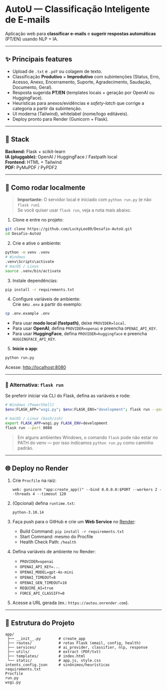 # AutoU — Classificação Inteligente de E-mails

Aplicação web para **classificar e-mails** e **sugerir respostas automáticas** (PT/EN) usando NLP + IA.

---

## ✨ Principais features

- Upload de `.txt` e `.pdf` ou colagem de texto.
- Classificação **Produtivo** × **Improdutivo** com subintenções (Status, Erro, Acesso, Anexo, Encerramento, Suporte, Agradecimento, Saudação, Documento, Geral).
- Resposta sugerida **PT/EN** (templates locais + geração por OpenAI ou HuggingFace).
- Heurísticas para anexos/evidências e _safety-latch_ que corrige a categoria a partir da subintenção.
- UI moderna (Tailwind), whitelabel (nome/logo editáveis).
- Deploy pronto para Render (Gunicorn + Flask).

---

## 🧰 Stack

**Backend:** Flask + scikit-learn  
**IA (pluggable):** OpenAI / HuggingFace / Fastpath local  
**Frontend:** HTML + Tailwind  
**PDF:** PyMuPDF / PyPDF2

---

## 🚀 Como rodar localmente

> **Importante:** O servidor local é iniciado com `python run.py` (e não `flask run`).  
> Se você quiser usar `flask run`, veja a nota mais abaixo.

1. Clone e entre no projeto:

```bash
git clone https://github.com/LuckyLee89/Desafio-AutoU.git
cd Desafio-AutoU
```

2. Crie e ative o ambiente:

```bash
python -m venv .venv
# Windows
.venv\Scripts\activate
# macOS / Linux
source .venv/bin/activate
```

3. Instale dependências:

```bash
pip install -r requirements.txt
```

4. Configure variáveis de ambiente:  
   Crie seu `.env` a partir do exemplo:

```bash
cp .env.example .env
```

- Para usar **modo local (fastpath)**, deixe `PROVIDER=local`.
- Para usar **OpenAI**, defina `PROVIDER=openai` e preencha `OPENAI_API_KEY`.
- Para usar **HuggingFace**, defina `PROVIDER=huggingface` e preencha `HUGGINGFACE_API_KEY`.

5. **Inicie o app**:

```bash
python run.py
```

Acesse: [http://localhost:8080](http://localhost:8080)

---

### 🔄 Alternativa: `flask run`

Se preferir iniciar via CLI do Flask, defina as variáveis e rode:

```bash
# Windows (PowerShell)
$env:FLASK_APP="wsgi.py"; $env:FLASK_ENV="development"; flask run --port 8080

# macOS / Linux (bash/zsh)
export FLASK_APP=wsgi.py FLASK_ENV=development
flask run --port 8080
```

> Em alguns ambientes Windows, o comando `flask` pode não estar no PATH do venv — por isso indicamos `python run.py` como caminho padrão.

---

## 🌐 Deploy no Render

1. Crie `Procfile` na raiz:

   ```
   web: gunicorn "app:create_app()" --bind 0.0.0.0:$PORT --workers 2 --threads 4 --timeout 120
   ```

2. (Opcional) defina `runtime.txt`:

   ```
   python-3.10.14
   ```

3. Faça push para o GitHub e crie um **Web Service** no [Render](https://render.com/):

   - Build Command: `pip install -r requirements.txt`
   - Start Command: mesmo do Procfile
   - Health Check Path: `/health`

4. Defina variáveis de ambiente no Render:

   - `PROVIDER=openai`
   - `OPENAI_API_KEY=...`
   - `OPENAI_MODEL=gpt-4o-mini`
   - `OPENAI_TIMEOUT=8`
   - `OPENAI_GEN_TIMEOUT=10`
   - `REQUIRE_AI=true`
   - `FORCE_API_CLASSIFY=0`

5. Acesse a URL gerada (ex.: `https://autou.onrender.com`).

---

## 📂 Estrutura do Projeto

```
app/
 ├── __init__.py        # create_app
 ├── routes/            # rotas Flask (email, config, health)
 ├── services/          # ai_provider, classifier, nlp, response
 ├── utils/             # extract (PDF/txt)
 ├── templates/         # index.html
 └── static/            # app.js, style.css
intents_config.json     # sinônimos/heurísticas
requirements.txt
Procfile
run.py
wsgi.py
```
